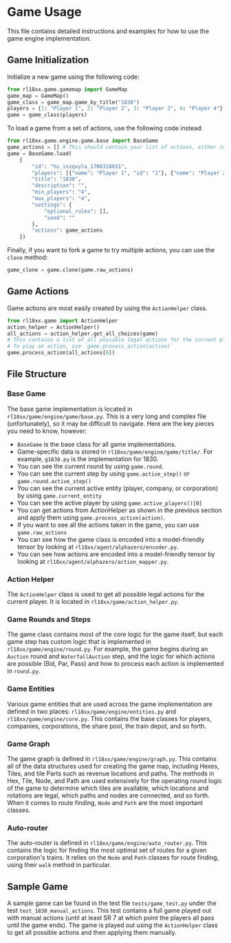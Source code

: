 # Game Usage

This file contains detailed instructions and examples for how to use the game engine implementation.

## Game Initialization

Initialize a new game using the following code:
```python
from rl18xx.game.gamemap import GameMap
game_map = GameMap()
game_class = game_map.game_by_title("1830")
players = {1: "Player 1", 2: "Player 2", 3: "Player 3", 4: "Player 4"}
game = game_class(players)
```

To load a game from a set of actions, use the following code instead:
```python
from rl18xx.game.engine.game.base import BaseGame
game_actions = [] # This should contain your list of actions, either in object or dict form.
game = BaseGame.load(
    {
        "id": "hs_inzqxyla_1708318031",
        "players": [{"name": "Player 1", "id": "1"}, {"name": "Player 2", "id": "2"}, {"name": "Player 3", "id": "3"}, {"name": "Player 4", "id": "4"}],
        "title": "1830",
        "description": "",
        "min_players": "4",
        "max_players": "4",
        "settings": {
            "optional_rules": [],
            "seed": ""
        },
        "actions": game_actions
    })
```

Finally, if you want to fork a game to try multiple actions, you can use the `clone` method:
```python
game_clone = game.clone(game.raw_actions)
```

## Game Actions

Game actions are most easily created by using the `ActionHelper` class.

```python
from rl18xx.game import ActionHelper
action_helper = ActionHelper()
all_actions = action_helper.get_all_choices(game)
# This contains a list of all possible legal actions for the current player
# To play an action, use `game.process_action(action)`
game.process_action(all_actions[0])
```

## File Structure

### Base Game

The base game implementation is located in `rl18xx/game/engine/game/base.py`. This is a very long and complex file (unfortunately), so it may be difficult to navigate. Here are the key pieces you need to know, however:

- `BaseGame` is the base class for all game implementations.
- Game-specific data is stored in `rl18xx/game/engine/game/title/`. For example, `g1830.py` is the implementation for 1830.
- You can see the current round by using `game.round`.
- You can see the current step by using `game.active_step()` or `game.round.active_step()`
- You can see the current active entity (player, company, or corporation) by using `game.current_entity`
- You can see the active player by using `game.active_players()[0]`
- You can get actions from ActionHelper as shown in the previous section and apply them using `game.process_action(action)`.
- If you want to see all the actions taken in the game, you can use `game.raw_actions`
- You can see how the game class is encoded into a model-friendly tensor by looking at `rl18xx/agent/alphazero/encoder.py`.
- You can see how actions are encoded into a model-friendly tensor by looking at `rl18xx/agent/alphazero/action_mapper.py`.

### Action Helper

The `ActionHelper` class is used to get all possible legal actions for the current player. It is located in `rl18xx/game/action_helper.py`.

### Game Rounds and Steps

The game class contains most of the core logic for the game itself, but each game step has custom logic that is implemented in `rl18xx/game/engine/round.py`. For example, the game begins during an `Auction` round and `WaterfallAuction` step, and the logic for which actions are possible (Bid, Par, Pass) and how to process each action is implemented in `round.py`.

### Game Entities

Various game entities that are used across the game implementation are defined in two places: `rl18xx/game/engine/entities.py` and `rl18xx/game/engine/core.py`. This contains the base classes for players, companies, corporations, the share pool, the train depot, and so forth.

### Game Graph

The game graph is defined in `rl18xx/game/engine/graph.py`. This contains all of the data structures used for creating the game map, including Hexes, Tiles, and tile Parts such as revenue locations and paths. The methods in Hex, Tile, Node, and Path are used extensively for the operating round logic of the game to determine which tiles are available, which locations and rotations are legal, which paths and nodes are connected, and so forth. When it comes to route finding, `Node` and `Path` are the most important classes.

### Auto-router

The auto-router is defined in `rl18xx/game/engine/auto_router.py`. This contains the logic for finding the most optimal set of routes for a given corporation's trains. It relies on the `Node` and `Path` classes for route finding, using their `walk` method in particular.

## Sample Game

A sample game can be found in the test file `tests/game_test.py` under the test `test_1830_manual_actions`. This test contains a full game played out with manual actions (until at least SR 7 at which point the players all pass until the game ends). The game is played out using the `ActionHelper` class to get all possible actions and then applying them manually.
